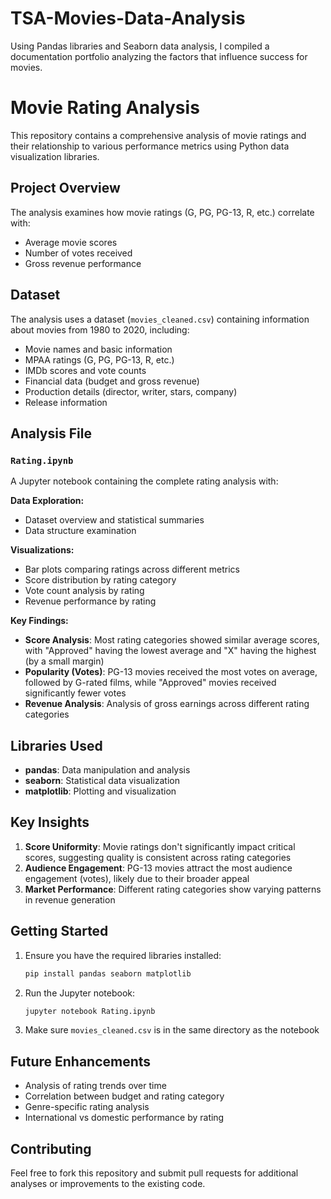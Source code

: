 # TSA-Movies-Data-Analysis
Using Pandas libraries and Seaborn data analysis, I compiled a documentation portfolio analyzing the factors that influence success for movies.

# Movie Rating Analysis

This repository contains a comprehensive analysis of movie ratings and their relationship to various performance metrics using Python data visualization libraries.

## Project Overview

The analysis examines how movie ratings (G, PG, PG-13, R, etc.) correlate with:
- Average movie scores
- Number of votes received
- Gross revenue performance

## Dataset

The analysis uses a dataset (`movies_cleaned.csv`) containing information about movies from 1980 to 2020, including:
- Movie names and basic information
- MPAA ratings (G, PG, PG-13, R, etc.)
- IMDb scores and vote counts
- Financial data (budget and gross revenue)
- Production details (director, writer, stars, company)
- Release information

## Analysis File

### `Rating.ipynb`
A Jupyter notebook containing the complete rating analysis with:

**Data Exploration:**
- Dataset overview and statistical summaries
- Data structure examination

**Visualizations:**
- Bar plots comparing ratings across different metrics
- Score distribution by rating category
- Vote count analysis by rating
- Revenue performance by rating

**Key Findings:**
- **Score Analysis**: Most rating categories showed similar average scores, with "Approved" having the lowest average and "X" having the highest (by a small margin)
- **Popularity (Votes)**: PG-13 movies received the most votes on average, followed by G-rated films, while "Approved" movies received significantly fewer votes
- **Revenue Analysis**: Analysis of gross earnings across different rating categories

## Libraries Used

- **pandas**: Data manipulation and analysis
- **seaborn**: Statistical data visualization
- **matplotlib**: Plotting and visualization

## Key Insights

1. **Score Uniformity**: Movie ratings don't significantly impact critical scores, suggesting quality is consistent across rating categories
2. **Audience Engagement**: PG-13 movies attract the most audience engagement (votes), likely due to their broader appeal
3. **Market Performance**: Different rating categories show varying patterns in revenue generation

## Getting Started

1. Ensure you have the required libraries installed:
   ```bash
   pip install pandas seaborn matplotlib
   ```

2. Run the Jupyter notebook:
   ```bash
   jupyter notebook Rating.ipynb
   ```

3. Make sure `movies_cleaned.csv` is in the same directory as the notebook

## Future Enhancements

- Analysis of rating trends over time
- Correlation between budget and rating category
- Genre-specific rating analysis
- International vs domestic performance by rating

## Contributing

Feel free to fork this repository and submit pull requests for additional analyses or improvements to the existing code.
